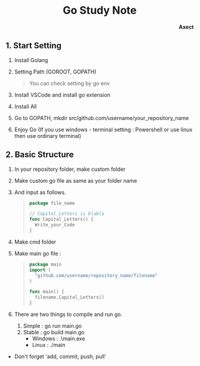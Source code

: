 <h1 style="text-align:center">
    Go Study Note
</h1>
<p style="text-align:right">
    <b>Axect</b>
</p>

## 1. Start Setting
1. Install Golang
2. Setting Path (GOROOT, GOPATH)
    > You can check setting by go env  

3. Install VSCode and install go extension
4. Install All
5. Go to GOPATH, mkdir src/github.com/username/your_repository_name
6. Enjoy Go (If you use windows - terminal setting : Powershell or use linux then use ordinary terminal)

## 2. Basic Structure
1. In your repository folder, make custom folder
2. Make custom go file as same as your folder name
3. And input as follows.
    > ```Go
    > package file_name
    > 
    > // Capital_Letters is blabla
    > func Capital_Letters() {
    >   Write_your_Code
    > }
    >```

4. Make cmd folder
5. Make main go file :
    > ```Go
    > package main
    > import (
    >   "github.com/username/repository_name/filename"
    >)
    > 
    > func main() {
    >   filename.Capital_Letters()
    >}
    >```

6. There are two things to compile and run go.
    1. Simple : go run main.go
    2. Stable : go build main.go
        * Windows : .\main.exe
        * Linux : ./main
* Don't forget 'add, commit, push, pull'
